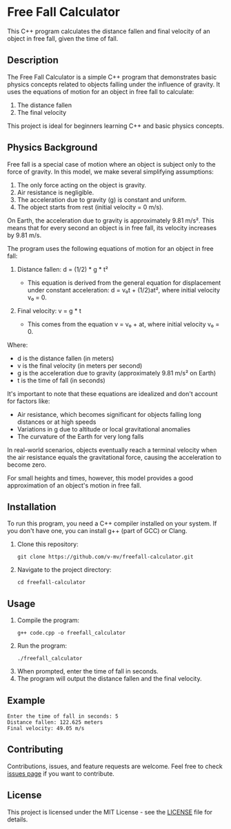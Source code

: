 # Free Fall Calculator

This C++ program calculates the distance fallen and final velocity of an object in free fall, given the time of fall.

## Description

The Free Fall Calculator is a simple C++ program that demonstrates basic physics concepts related to objects falling under the influence of gravity. It uses the equations of motion for an object in free fall to calculate:

1. The distance fallen
2. The final velocity

This project is ideal for beginners learning C++ and basic physics concepts.

## Physics Background

Free fall is a special case of motion where an object is subject only to the force of gravity. In this model, we make several simplifying assumptions:

1. The only force acting on the object is gravity.
2. Air resistance is negligible.
3. The acceleration due to gravity (g) is constant and uniform.
4. The object starts from rest (initial velocity = 0 m/s).

On Earth, the acceleration due to gravity is approximately 9.81 m/s². This means that for every second an object is in free fall, its velocity increases by 9.81 m/s.

The program uses the following equations of motion for an object in free fall:

1. Distance fallen: d = (1/2) * g * t²
   - This equation is derived from the general equation for displacement under constant acceleration: d = v₀t + (1/2)at², where initial velocity v₀ = 0.

2. Final velocity: v = g * t
   - This comes from the equation v = v₀ + at, where initial velocity v₀ = 0.

Where:
- d is the distance fallen (in meters)
- v is the final velocity (in meters per second)
- g is the acceleration due to gravity (approximately 9.81 m/s² on Earth)
- t is the time of fall (in seconds)

It's important to note that these equations are idealized and don't account for factors like:
- Air resistance, which becomes significant for objects falling long distances or at high speeds
- Variations in g due to altitude or local gravitational anomalies
- The curvature of the Earth for very long falls

In real-world scenarios, objects eventually reach a terminal velocity when the air resistance equals the gravitational force, causing the acceleration to become zero.

For small heights and times, however, this model provides a good approximation of an object's motion in free fall.

## Installation

To run this program, you need a C++ compiler installed on your system. If you don't have one, you can install g++ (part of GCC) or Clang.

1. Clone this repository:
   ```
   git clone https://github.com/v-mv/freefall-calculator.git
   ```
2. Navigate to the project directory:
   ```
   cd freefall-calculator
   ```

## Usage

1. Compile the program:
   ```
   g++ code.cpp -o freefall_calculator
   ```
2. Run the program:
   ```
   ./freefall_calculator
   ```
3. When prompted, enter the time of fall in seconds.
4. The program will output the distance fallen and the final velocity.

## Example

```
Enter the time of fall in seconds: 5
Distance fallen: 122.625 meters
Final velocity: 49.05 m/s
```

## Contributing

Contributions, issues, and feature requests are welcome. Feel free to check [issues page](https://github.com/v-mv/freefall-calculator/issues) if you want to contribute.

## License

This project is licensed under the MIT License - see the [LICENSE](LICENSE) file for details.
